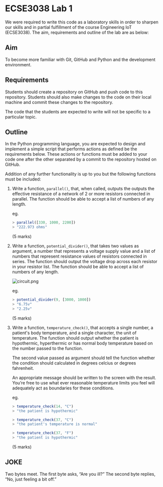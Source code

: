 # ECSE3038 Lab 1

We were required to write this code as a laboratory skills in order to sharpen our skills and in partial fulfillment of the course Engineering IoT (ECSE3038). The aim, requirements and outline of the lab are as below:

## Aim

To become more familiar with Git, GitHub and Python and the development environment.

## Requirements
Students should create a repository on GitHub and push code to this repository. Students should also make changes to the code on their local machine and commit these changes to the repository.

The code that the students are expected to write will not be specific to a particular topic.

## Outline
In the Python programming language, you are expected to design and implement a simple script that performs actions as defined be the requirements below. These actions or functions must be added to your code one after the other separated by a commit to the repository hosted on GitHub. 

Addition of any further functionality is up to you but the following functions must be included:

1. Write a function, `parallel()`, that, when called, outputs the outputs the effective resistance of a network of 2 or more resistors connected in parallel. The function should be able to accept a list of numbers of any length.
    
    eg. 
    
    ```jsx
    > parallel([330, 1000, 2200])
    > "222.973 ohms"
    ```
    
    (5 marks)
    
2. Write a function, `potential_divider()`, that takes two values as argument, a number that represents a voltage supply value and a list of numbers that represent resistance values of resistors connected in series. The function should output the voltage drop across each resistor in your resistor list. The function should be able to accept a list of numbers of any length.
    
    
    ![circuit.png](https://s3-us-west-2.amazonaws.com/secure.notion-static.com/a129ced3-215b-4845-9c90-04db26a64068/circuit.png)
    
    eg. 
    
    ```jsx
    > potential_divider(9, [3000, 1000])
    > "6.75v"
    > "2.25v"
    ```
    
    (5 marks)
    
3. Write a function, `temperature_check()`, that accepts a single number, a patient's body temperature, and a single character, the unit of temperature. The function should output whether the patient is hypothermic, hyperthermic or has normal body temperature based on the number passed to the function. 
    
    The second value passed as argument should tell the function whether the condition should calculated in degrees celcius or degrees fahrenheit.
    
    An appropriate message should be written to the screen with the result. You’re free to use what ever reasonable temperature limits you feel will adequately act as boundaries for these conditions.
    
    eg. 
    
    ```jsx
    > temperature_check(14, "C")
    > "the patient is hypothermic"
    
    > temperature_check(37, "C")
    > "the patient's temperature is normal"
    
    > temperature_check(37, "F")
    > "the patient is hypothermic"
    ```
    
    (5 marks)

## JOKE
Two bytes meet.  The first byte asks, “Are you ill?”
The second byte replies, “No, just feeling a bit off.”


